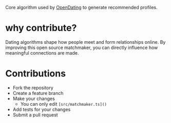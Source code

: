 Core algorithm used by [OpenDating]() to generate recommended profiles.

# why contribute?

Dating algorithms shape how people meet and form relationships online. By improving this open source matchmaker, you can directly influence how meaningful connections are made.

# Contributions

- Fork the repository 
- Create a feature branch 
- Make your changes
  - You can only edit `[src/matchmaker.ts]()`
- Add tests for your changes
- Submit a pull request